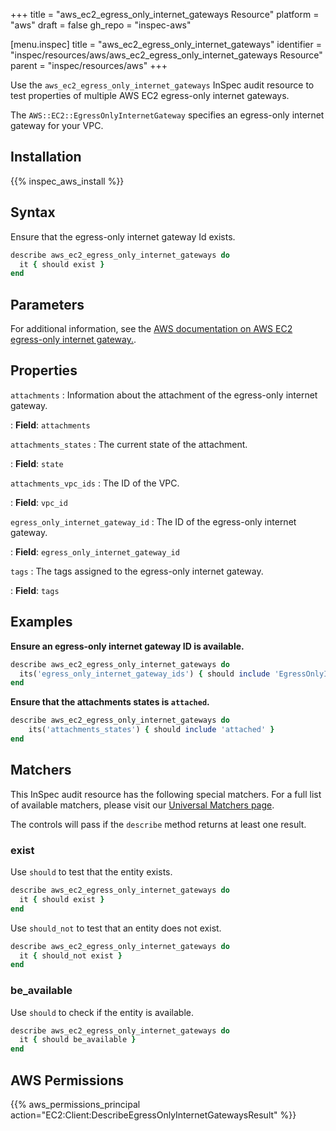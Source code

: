 +++
title = "aws_ec2_egress_only_internet_gateways Resource"
platform = "aws"
draft = false
gh_repo = "inspec-aws"

[menu.inspec]
title = "aws_ec2_egress_only_internet_gateways"
identifier = "inspec/resources/aws/aws_ec2_egress_only_internet_gateways Resource"
parent = "inspec/resources/aws"
+++

Use the `aws_ec2_egress_only_internet_gateways` InSpec audit resource to test properties of multiple AWS EC2 egress-only internet gateways.

The `AWS::EC2::EgressOnlyInternetGateway` specifies an egress-only internet gateway for your VPC.

## Installation

{{% inspec_aws_install %}}

## Syntax

Ensure that the egress-only internet gateway Id exists.

```ruby
describe aws_ec2_egress_only_internet_gateways do
  it { should exist }
end
```

## Parameters

For additional information, see the [AWS documentation on AWS EC2 egress-only internet gateway.](https://docs.aws.amazon.com/AWSCloudFormation/latest/UserGuide/aws-resource-ec2-egressonlyinternetgateway.html).

## Properties

`attachments`
: Information about the attachment of the egress-only internet gateway.

: **Field**: `attachments`

`attachments_states`
: The current state of the attachment.

: **Field**: `state`

`attachments_vpc_ids`
: The ID of the VPC.

: **Field**: `vpc_id`

`egress_only_internet_gateway_id`
: The ID of the egress-only internet gateway.

: **Field**: `egress_only_internet_gateway_id`

`tags`
: The tags assigned to the egress-only internet gateway.

: **Field**: `tags`

## Examples

**Ensure an egress-only internet gateway ID is available.**

```ruby
describe aws_ec2_egress_only_internet_gateways do
  its('egress_only_internet_gateway_ids') { should include 'EgressOnlyInternetGatewayId' }
end
```

**Ensure that the attachments states is `attached`.**

```ruby
describe aws_ec2_egress_only_internet_gateways do
    its('attachments_states') { should include 'attached' }
end
```

## Matchers

This InSpec audit resource has the following special matchers. For a full list of available matchers, please visit our [Universal Matchers page](https://www.inspec.io/docs/reference/matchers/).

The controls will pass if the `describe` method returns at least one result.

### exist

Use `should` to test that the entity exists.

```ruby
describe aws_ec2_egress_only_internet_gateways do
  it { should exist }
end
```

Use `should_not` to test that an entity does not exist.

```ruby
describe aws_ec2_egress_only_internet_gateways do
  it { should_not exist }
end
```

### be_available

Use `should` to check if the entity is available.

```ruby
describe aws_ec2_egress_only_internet_gateways do
  it { should be_available }
end
```

## AWS Permissions

{{% aws_permissions_principal action="EC2:Client:DescribeEgressOnlyInternetGatewaysResult" %}}
